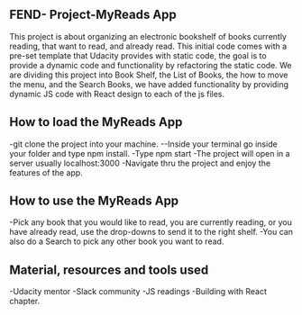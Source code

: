 ## FEND- Project-MyReads App

This project is about organizing an electronic bookshelf of books currently reading, that want to read, and already read.
This initial code comes with a pre-set template that Udacity provides with static code, the goal is to provide a dynamic code and functionality by refactoring the static code. We are dividing this project into Book Shelf, the List of Books, the how to move the menu, and the Search Books, we have added functionality by providing dynamic JS code with React design to each of the js files.

## How to load the MyReads App
-git clone the project into your machine.
--Inside your terminal go inside your folder and type npm install.
-Type npm start
-The project will open in a server usually localhost:3000
-Navigate thru the project and enjoy the features of the app.

## How to use the MyReads App
-Pick any book that you would like to read, you are currently reading, or you have already read, use the drop-downs to send it to the right shelf.
-You can also do a Search to pick any other book you want to read.

## Material, resources and tools used
-Udacity mentor
-Slack community
-JS readings
-Building with React chapter.
